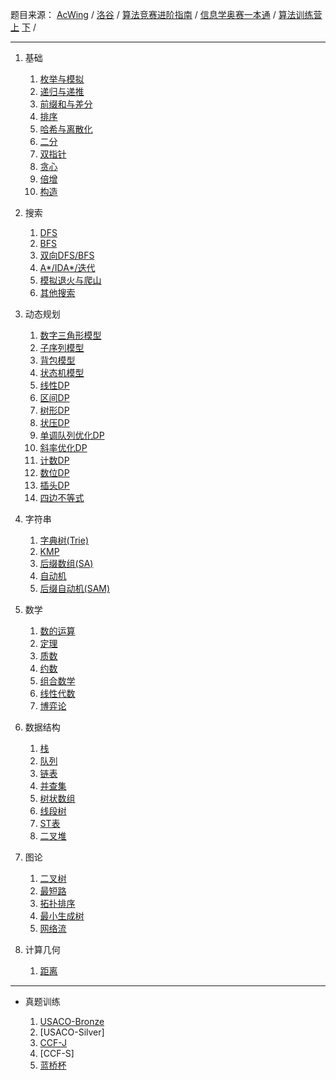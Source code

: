 题目来源：
[AcWing](https://www.acwing.com/) / [洛谷](https://www.luogu.com.cn/training/list) / [算法竞赛进阶指南](https://github.com/lydrainbowcat/tedukuri) / [信息学奥赛一本通](http://ybt.ssoier.cn:8088/index.php) / [算法训练营 上](https://vjudge.net/article/2652) [下](https://vjudge.net/article/2642) / 

---

1. 基础
   1. [枚举与模拟](./Content/1%20基础)
   2. [递归与递推](./Content/1%20基础/递归.html)
   3. [前缀和与差分](./Content/1%20基础/前缀和.html)
   4. [排序](./Content/1%20基础/排序.html)
   5. [哈希与离散化]()
   6. [二分](./Content/1%20基础/二分.html)
   7. [双指针]()
   8. [贪心]()
   9. [倍增]()
   10. [构造]()

2. 搜索
   1. [DFS](./Content/2%20搜索/DFS.html)
   2. [BFS]()
   3. [双向DFS/BFS]()
   4. [A*/IDA*/迭代]()
   5. [模拟退火与爬山]()
   6. [其他搜索]()

3. 动态规划
   1. [数字三角形模型]()
   2. [子序列模型]()
   3. [背包模型]()
   4. [状态机模型](./Content/3%20动态规划/状态机模型.html)
   5. [线性DP]()
   6. [区间DP]()
   7. [树形DP]()
   8. [状压DP](./Content/3%20动态规划/状压DP.html)
   9. [单调队列优化DP]()
   10. [斜率优化DP]()
   11. [计数DP]()
   12. [数位DP]()
   13. [插头DP]()
   14. [四边不等式]()
   
4. 字符串
   1. [字典树(Trie)]()
   2. [KMP]()
   3. [后缀数组(SA)]()
   4. [自动机]()
   5. [后缀自动机(SAM)]()

5. 数学
   1. [数的运算](./Content/5%20数学/数的运算.html)
   2. [定理](./Content/5%20数学/定理.html)
   3. [质数](./Content/5%20数学/质数.html)
   4. [约数]()
   5. [组合数学]()
   6. [线性代数]()
   7. [博弈论]()
   
6. 数据结构
   1. [栈]()
   2. [队列]()
   3. [链表]()
   4. [并查集]()
   5. [树状数组]()
   6. [线段树]()
   7. [ST表]()
   8. [二叉堆]()

7. 图论
   1. [二叉树](./Content/7%20图论/二叉树.html)
   2. [最短路](./Content/7%20图论/最短路.html)
   3. [拓扑排序]()
   4. [最小生成树](./Content/7%20图论/最小生成树.html)
   5. [网络流]()

8. 计算几何
   1. [距离]()

---

* 真题训练

   1. [USACO-Bronze](./Content/真题/USACO_Bronze.html)
   2. [USACO-Silver]
   3. [CCF-J](./Content/真题/CCF_J.html)
   4. [CCF-S]
   5. [蓝桥杯](./Content/真题/lanqiao.html)